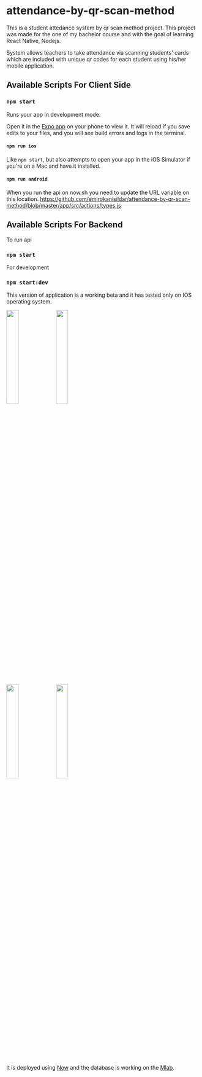# attendance-by-qr-scan-method
This is a student attedance system by qr scan method project. 
This project was made for the one of my bachelor course and with the goal of learning React Native, Nodejs.

System allows teachers to take attendance via scanning students' cards which are included with unique qr codes for each student
using his/her mobile application. 

## Available Scripts For Client Side
### `npm start`

Runs your app in development mode.

Open it in the [Expo app](https://expo.io) on your phone to view it. It will reload if you save edits to your files, and you will see build errors and logs in the terminal.

#### `npm run ios`

Like `npm start`, but also attempts to open your app in the iOS Simulator if you're on a Mac and have it installed.

#### `npm run android`

When you run the api on now.sh you need to update the URL variable on this location. https://github.com/emirokanisildar/attendance-by-qr-scan-method/blob/master/app/src/actions/types.js

## Available Scripts For Backend

To run api

### `npm start`

For development 

### `npm start:dev`

This version of application is a working beta and it has tested only on IOS operating system.

<div>
  <img src="https://github.com/emirokanisildar/attendance-by-qr-scan-method/blob/master/screenshots/photo5942899621766474288.jpg" width="25%"height="25%"/>    
  <img src="https://github.com/emirokanisildar/attendance-by-qr-scan-method/blob/master/screenshots/photo5942899621766474284.jpg" width="25%"height="25%"/>
</div>
<div>
  <img src="https://github.com/emirokanisildar/attendance-by-qr-scan-method/blob/master/screenshots/photo5942899621766474278.jpg" width="25%" height="25%"/>
  <img src="https://github.com/emirokanisildar/attendance-by-qr-scan-method/blob/master/screenshots/photo349817437.png" width="25%" height="25%"/>
</div>



It is deployed using <a href="https://zeit.co/now">Now</a> and the database is working on the <a href="https://mlab.com">Mlab</a>.
  

